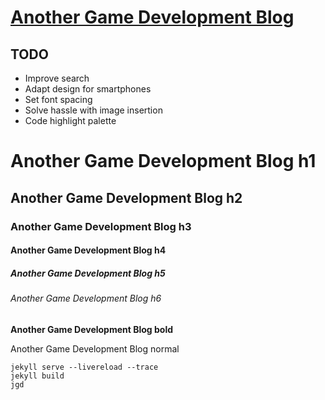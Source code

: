 # [Another Game Development Blog](https://edoelas.github.io/agdb/)

## TODO

- Improve search
- Adapt design for smartphones
- Set font spacing
- Solve hassle with image insertion
- Code highlight palette

# Another Game Development Blog h1
## Another Game Development Blog h2
### Another Game Development Blog h3
#### Another Game Development Blog h4
##### Another Game Development Blog h5
###### Another Game Development Blog h6
**Another Game Development Blog bold**

Another Game Development Blog normal

```
jekyll serve --livereload --trace
jekyll build
jgd

```
